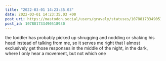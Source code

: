 ```yaml
---
title: "2022-03-01 14:23:35.03"
date: 2022-03-01 14:23:35.03 +00
post_uri: https://mastodon.social/users/gravely/statuses/107881733490518930
post_id: 107881733490518930
---
```

the toddler has probably picked up shrugging and nodding or shaking his head instead of talking from me, so it serves me right that I almost exclusively get those responses in the middle of the night, in the dark, where I only hear a movement, but not which one


